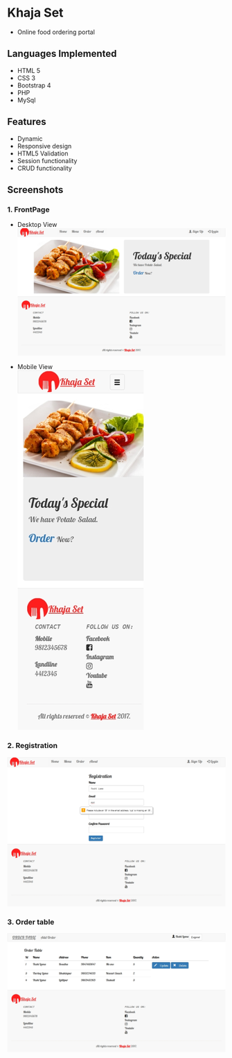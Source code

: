 # Khaja Set
* Online food ordering portal

## Languages Implemented
* HTML 5
* CSS 3
* Bootstrap 4
* PHP
* MySql

## Features 
* Dynamic
* Responsive design
* HTML5 Validation
* Session functionality
* CRUD functionality

## Screenshots
### 1. FrontPage
* Desktop View
![Desktop View](Screenshots/desktopview.jpg)

* Mobile View  
![Mobile View](Screenshots/mobileview.jpg)

### 2. Registration
![Registration](Screenshots/registration.jpg)

### 3. Order table
![Ordertable](Screenshots/ordertable.jpg)